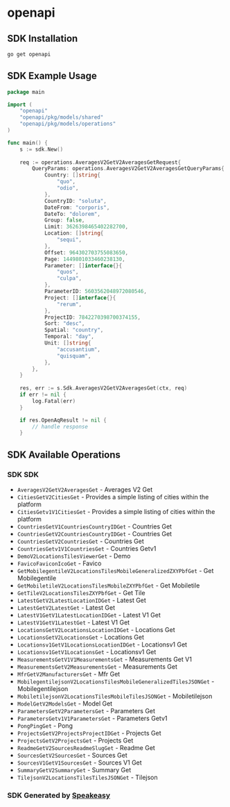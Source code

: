 # openapi

<!-- Start SDK Installation -->
## SDK Installation

```bash
go get openapi
```
<!-- End SDK Installation -->

<!-- Start SDK Example Usage -->
## SDK Example Usage

```go
package main

import (
    "openapi"
    "openapi/pkg/models/shared"
    "openapi/pkg/models/operations"
)

func main() {
    s := sdk.New()
    
    req := operations.AveragesV2GetV2AveragesGetRequest{
        QueryParams: operations.AveragesV2GetV2AveragesGetQueryParams{
            Country: []string{
                "quo",
                "odio",
            },
            CountryID: "soluta",
            DateFrom: "corporis",
            DateTo: "dolorem",
            Group: false,
            Limit: 3626398465402282700,
            Location: []string{
                "sequi",
            },
            Offset: 964302703755083650,
            Page: 1449801033460238130,
            Parameter: []interface{}{
                "quos",
                "culpa",
            },
            ParameterID: 5603562048972080546,
            Project: []interface{}{
                "rerum",
            },
            ProjectID: 7842270398700374155,
            Sort: "desc",
            Spatial: "country",
            Temporal: "day",
            Unit: []string{
                "accusantium",
                "quisquam",
            },
        },
    }
    
    res, err := s.Sdk.AveragesV2GetV2AveragesGet(ctx, req)
    if err != nil {
        log.Fatal(err)
    }

    if res.OpenAqResult != nil {
        // handle response
    }
```
<!-- End SDK Example Usage -->

<!-- Start SDK Available Operations -->
## SDK Available Operations

### SDK SDK

* `AveragesV2GetV2AveragesGet` - Averages V2 Get
* `CitiesGetV2CitiesGet` - Provides a simple listing of cities within the platform
* `CitiesGetv1V1CitiesGet` - Provides a simple listing of cities within the platform
* `CountriesGetV1CountriesCountryIDGet` - Countries Get
* `CountriesGetV2CountriesCountryIDGet` - Countries Get
* `CountriesGetV2CountriesGet` - Countries Get
* `CountriesGetv1V1CountriesGet` - Countries Getv1
* `DemoV2LocationsTilesViewerGet` - Demo
* `FavicoFaviconIcoGet` - Favico
* `GetMobilegentileV2LocationsTilesMobileGeneralizedZXYPbfGet` - Get Mobilegentile
* `GetMobiletileV2LocationsTilesMobileZXYPbfGet` - Get Mobiletile
* `GetTileV2LocationsTilesZXYPbfGet` - Get Tile
* `LatestGetV2LatestLocationIDGet` - Latest Get
* `LatestGetV2LatestGet` - Latest Get
* `LatestV1GetV1LatestLocationIDGet` - Latest V1 Get
* `LatestV1GetV1LatestGet` - Latest V1 Get
* `LocationsGetV2LocationsLocationIDGet` - Locations Get
* `LocationsGetV2LocationsGet` - Locations Get
* `Locationsv1GetV1LocationsLocationIDGet` - Locationsv1 Get
* `Locationsv1GetV1LocationsGet` - Locationsv1 Get
* `MeasurementsGetV1V1MeasurementsGet` - Measurements Get V1
* `MeasurementsGetV2MeasurementsGet` - Measurements Get
* `MfrGetV2ManufacturersGet` - Mfr Get
* `MobilegentilejsonV2LocationsTilesMobileGeneralizedTilesJSONGet` - Mobilegentilejson
* `MobiletilejsonV2LocationsTilesMobileTilesJSONGet` - Mobiletilejson
* `ModelGetV2ModelsGet` - Model Get
* `ParametersGetV2ParametersGet` - Parameters Get
* `ParametersGetv1V1ParametersGet` - Parameters Getv1
* `PongPingGet` - Pong
* `ProjectsGetV2ProjectsProjectIDGet` - Projects Get
* `ProjectsGetV2ProjectsGet` - Projects Get
* `ReadmeGetV2SourcesReadmeSlugGet` - Readme Get
* `SourcesGetV2SourcesGet` - Sources Get
* `SourcesV1GetV1SourcesGet` - Sources V1 Get
* `SummaryGetV2SummaryGet` - Summary Get
* `TilejsonV2LocationsTilesTilesJSONGet` - Tilejson

<!-- End SDK Available Operations -->

### SDK Generated by [Speakeasy](https://docs.speakeasyapi.dev/docs/using-speakeasy/client-sdks)
